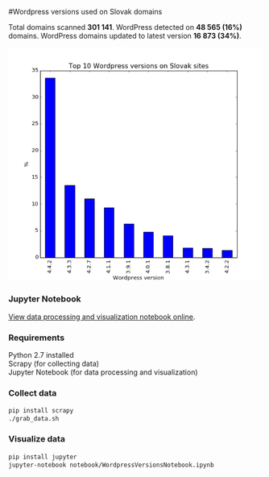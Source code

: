 #Wordpress versions used on Slovak domains

Total domains scanned **301 141**. WordPress detected on **48 565 (16%)** domains. WordPress domains updated to latest version **16 873 (34%)**.

![WordPress versions chart](wordpress_versions.png)

### Jupyter Notebook

[View data processing and visualization notebook online](https://github.com/richard-mihalovic/wordpress-versions-on-slovak-domains/blob/master/notebook/WordpressVersionsNotebook.ipynb).

### Requirements
Python 2.7 installed  
Scrapy (for collecting data)  
Jupyter Notebook (for data processing and visualization)

### Collect data
```
pip install scrapy
./grab_data.sh
```

### Visualize data
```
pip install jupyter
jupyter-notebook notebook/WordpressVersionsNotebook.ipynb
```
